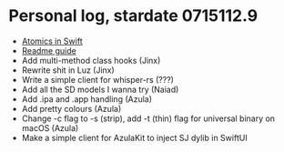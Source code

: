 # Personal log, stardate 0715112.9
- [Atomics in Swift](https://medium.com/macoclock/multi-threading-and-race-conditions-in-swift-13f3c8eb25c4)
- [Readme guide](https://dev.to/scottydocs/how-to-write-a-kickass-readme-5af9)
- Add multi-method class hooks (Jinx)
- Rewrite shit in Luz (Jinx)
- Write a simple client for whisper-rs (???)
- Add all the SD models I wanna try (Naiad)
- Add .ipa and .app handling (Azula)
- Add pretty colours (Azula)
- Change -c flag to -s (strip), add -t (thin) flag for universal binary on macOS (Azula)
- Make a simple client for AzulaKit to inject SJ dylib in SwiftUI
